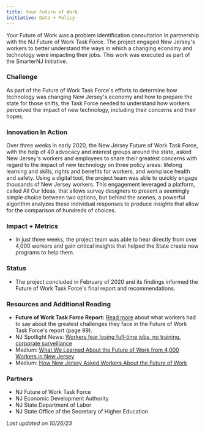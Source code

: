 ```yaml
---
title: Your Future of Work
initiative: Data + Policy
---
```


Your Future of Work was a problem identification consultation in partnership with the NJ Future of Work Task Force. The project engaged New Jersey's workers to better understand the ways in which a changing economy and technology were impacting their jobs. This work was executed as part of the SmarterNJ Initiative.

### Challenge

As part of the Future of Work Task Force's efforts to determine how technology was changing New Jersey's economy and how to prepare the state for those shifts, the Task Force needed to understand how workers perceived the impact of new technology, including their concerns and their hopes.

### Innovation In Action

Over three weeks in early 2020, the New Jersey Future of Work Task Force, with the help of 40 advocacy and interest groups around the state, asked New Jersey's workers and employees to share their greatest concerns with regard to the impact of new technology on three policy areas: lifelong learning and skills, rights and benefits for workers, and workplace health and safety. Using a digital tool, the project team was able to quickly engage thousands of New Jersey workers. This engagement leveraged a platform, called All Our Ideas, that allows survey designers to present a seemingly simple choice between two options, but behind the scenes, a powerful algorithm analyzes these individual responses to produce insights that allow for the comparison of hundreds of choices.

### Impact + Metrics

-   In just three weeks, the project team was able to hear directly from over 4,000 workers and gain critical insights that helped the State create new programs to help them.

### Status

-   The project concluded in February of 2020 and its findings informed the Future of Work Task Force's final report and recommendations.

### Resources and Additional Reading

-   **Future of Work Task Force Report:** [Read more](https://fowtf.innovation.nj.gov/files/roadmap-and-recommendations.pdf) about what workers had to say about the greatest challenges they face in the Future of Work Task Force's report (page 99).
-   NJ Spotlight News: [Workers fear losing full-time jobs, no training, corporate surveillance](https://www.njspotlightnews.org/2020/09/workers-fear-losing-full-time-jobs-no-training-corporate-surveillance/)
-   Medium: [What We Learned About the Future of Work from 4,000 Workers in New Jersey](https://medium.com/njinnovation/what-we-learned-about-the-future-of-work-from-4-000-workers-in-new-jersey-7c18ae8dd4bb)
-   Medium: [How New Jersey Asked Workers About the Future of Work](https://medium.com/njinnovation/how-new-jersey-asked-workers-about-the-future-of-work-the-importance-of-partnership-dc9c71ce34c1)

### Partners

-   NJ Future of Work Task Force
-   NJ Economic Development Authority
-   NJ State Department of Labor
-   NJ State Office of the Secretary of Higher Education

*Last updated on 10/26/23*
